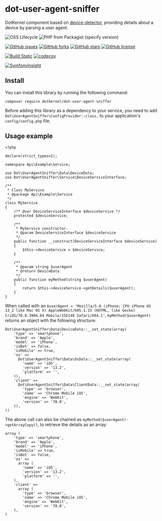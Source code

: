 # dot-user-agent-sniffer

DotKernel component based on [device-detector](https://github.com/matomo-org/device-detector), providing details about a device by parsing a user agent.

![OSS Lifecycle](https://img.shields.io/osslifecycle/dotkernel/dot-user-agent-sniffer)
![PHP from Packagist (specify version)](https://img.shields.io/packagist/php-v/dotkernel/dot-user-agent-sniffer/3.4.0)

[![GitHub issues](https://img.shields.io/github/issues/dotkernel/dot-user-agent-sniffer)](https://github.com/dotkernel/dot-user-agent-sniffer/issues)
[![GitHub forks](https://img.shields.io/github/forks/dotkernel/dot-user-agent-sniffer)](https://github.com/dotkernel/dot-user-agent-sniffer/network)
[![GitHub stars](https://img.shields.io/github/stars/dotkernel/dot-user-agent-sniffer)](https://github.com/dotkernel/dot-user-agent-sniffer/stargazers)
[![GitHub license](https://img.shields.io/github/license/dotkernel/dot-user-agent-sniffer)](https://github.com/dotkernel/dot-user-agent-sniffer/blob/3.0/LICENSE)

[![Build Static](https://github.com/dotkernel/dot-user-agent-sniffer/actions/workflows/static-analysis.yml/badge.svg?branch=3.0)](https://github.com/dotkernel/dot-user-agent-sniffer/actions/workflows/static-analysis.yml)
[![codecov](https://codecov.io/gh/dotkernel/dot-user-agent-sniffer/graph/badge.svg?token=HZKFRQWDSV)](https://codecov.io/gh/dotkernel/dot-user-agent-sniffer)

[![SymfonyInsight](https://insight.symfony.com/projects/2e87cb23-ba35-4bef-a576-f9cb3a989ee9/big.svg)](https://insight.symfony.com/projects/2e87cb23-ba35-4bef-a576-f9cb3a989ee9)

## Install

You can install this library by running the following command:

    composer require dotkernel/dot-user-agent-sniffer

Before adding this library as a dependency to your service, you need to add `Dot\UserAgentSniffer\ConfigProvider::class,` to your application's `config/config.php` file.

## Usage example

    <?php
    
    declare(strict_types=1);
    
    namespace Api\Example\Service;
    
    use Dot\UserAgentSniffer\Data\DeviceData;
    use Dot\UserAgentSniffer\Service\DeviceServiceInterface;
    
    /**
     * Class MyService
     * @package Api\Example\Service
     */
    class MyService
    {
        /** @var DeviceServiceInterface $deviceService */
        protected $deviceService;
    
        /**
         * MyService constructor.
         * @param DeviceServiceInterface $deviceService
         */
        public function __construct(DeviceServiceInterface $deviceService)
        {
            $this->deviceService = $deviceService;
        }
    
        /**
         * @param string $userAgent
         * @return DeviceData
         */
        public function myMethod(string $userAgent)
        {
            return $this->deviceService->getDetails($userAgent);
        }
    }

When called with an `$userAgent = 'Mozilla/5.0 (iPhone; CPU iPhone OS 13_2 like Mac OS X) AppleWebKit/605.1.15 (KHTML, like Gecko) CriOS/78.0.3904.84 Mobile/15E148 Safari/604.1'`, `myMethod($userAgent)` returns an object with the following structure:

    Dot\UserAgentSniffer\Data\DeviceData::__set_state(array(
        'type' => 'smartphone',
        'brand' => 'Apple',
        'model' => 'iPhone',
        'isBot' => false,
        'isMobile' => true,
        'os' =>
          Dot\UserAgentSniffer\Data\OsData::__set_state(array(
            'name' => 'iOS',
            'version' => '13.2',
            'platform' => '',
        )),
        'client' =>
          Dot\UserAgentSniffer\Data\ClientData::__set_state(array(
            'type' => 'browser',
            'name' => 'Chrome Mobile iOS',
            'engine' => 'WebKit',
            'version' => '78.0',
        )),
    ))

The above call can also be chained as `myMethod($userAgent)->getArrayCopy()`, to retrieve the details as an array:

    array (
        'type' => 'smartphone',
        'brand' => 'Apple',
        'model' => 'iPhone',
        'isMobile' => true,
        'isBot' => false,
        'os' =>
          array (
            'name' => 'iOS',
            'version' => '13.2',
            'platform' => '',
        ),
        'client' =>
          array (
            'type' => 'browser',
            'name' => 'Chrome Mobile iOS',
            'engine' => 'WebKit',
            'version' => '78.0',
        ),
    )
